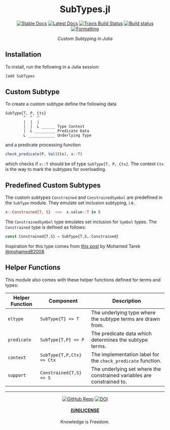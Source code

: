 <div align="center">

# SubTypes.jl

[![Stable Docs](https://img.shields.io/badge/docs-stable-blue.svg)](https://bhgomes.github.io/SubTypes.jl/stable)
[![Latest Docs](https://img.shields.io/badge/docs-latest-blue.svg)](https://bhgomes.github.io/SubTypes.jl/latest)
[![Travis Build Status](https://travis-ci.com/bhgomes/SubTypes.jl.svg?branch=master)](https://travis-ci.com/bhgomes/SubTypes.jl)
[![Build status](https://ci.appveyor.com/api/projects/status/9q43kym8re2rw92f?svg=true)](https://ci.appveyor.com/project/bhgomes/subtypes-jl)
[![Formatting](https://img.shields.io/badge/format-tab%204%20margin%2096-888)](https://github.com/domluna/JuliaFormatter.jl)

_Custom Subtyping in Julia_

</div>

## Installation

To install, run the following in a Julia session:

```julia
]add SubTypes
```

## Custom Subtype

To create a custom subtype define the following data

```
SubType{T, P, Ctx}
        ^  ^  ^
        |  |  |
        |  |  L ______ Type Context
        |  L _________ Predicate Data
        L ____________ Underlying Type
```

and a predicate processing function

```julia
check_predicate(P, Val(Ctx), x::T)
```

which checks if `x::T` should be of type `SubType{T, P, Ctx}`. The context `Ctx` is the way to mark the subtypes for overloading.

## Predefined Custom Subtypes

The custom subtypes `Constrained` and `ConstrainedSymbol` are predefined in the `SubType` module. They emulate set inclusion subtyping, i.e.

```julia
x::Constrained{T, S}  <=>  x.value::T in S
```

The `ConstrainedSymbol` type emulates set inclusion for `Symbol` types. The `Constrained` type is defined as follows:

```julia
const Constrained{T,S} = SubType{T,S,:Constrained}
```

Inspiration for this type comes from [this post](https://discourse.julialang.org/t/creating-custom-type-of-enumerations-of-symbols/18635/7) by Mohamed Tarek [@mohamed82008](https://github.com/mohamed82008).

## Helper Functions

This module also comes with these helper functions defined for terms and types:

| Helper Function | Component | Description |
|-----------------|-----------|-------------|
| `eltype` | `SubType{T} => T` | The underlying type where the subtype terms are drawn from. |
| `predicate` | `SubType{T,P} => P` | The predicate data which determines the subtype terms. |
| `context` | `SubType{T,P,Ctx} => Ctx` | The implementation label for the `check_predicate` function. |
| `support` | `Constrained{T,S} => S` | The underlying set where the constrained variables are constrained to. |

---
<div align="center">
        
[![GitHub Repo](https://img.shields.io/badge/repo-GitHub-black)](https://github.com/bhgomes/SubTypes.jl)
[![DOI](https://zenodo.org/badge/DOI/10.5281/zenodo.3525301.svg)](https://doi.org/10.5281/zenodo.3525301)

#### [(UN)LICENSE](UNLICENSE)
Knowledge is Freedom.
</div>
